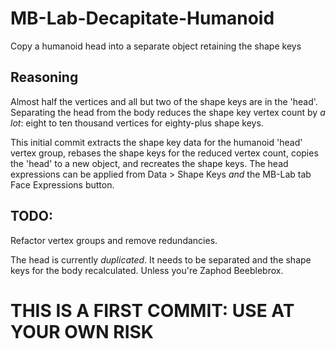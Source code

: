 # MB-Lab-Decapitate-Humanoid
Copy a humanoid head into a separate object retaining the shape keys

## Reasoning
Almost half the vertices and all but two of the shape keys are in the 'head'. Separating the head from the body reduces the shape key vertex count by _a lot_: eight to ten thousand vertices for eighty-plus shape keys.

This initial commit extracts the shape key data for the humanoid 'head' vertex group, rebases the shape keys for the reduced vertex count, copies the 'head' to a new object, and recreates the shape keys. The head expressions can be applied from Data > Shape Keys _and_ the MB-Lab tab Face Expressions button.

## TODO: 
Refactor vertex groups and remove redundancies.

The head is currently _duplicated_. It needs to be separated and the shape keys for the body recalculated. Unless you're Zaphod Beeblebrox.

# THIS IS A FIRST COMMIT: USE AT YOUR OWN RISK
